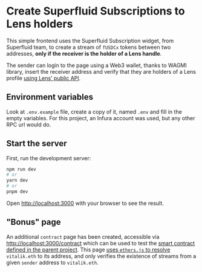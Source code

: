 # Create Superfluid Subscriptions to Lens holders

This simple frontend uses the Superfluid Subscription widget, from Superfluid team, to create a stream of `fUSDCx` tokens between two addresses, **only if the receiver is the holder of a Lens handle**.

The sender can login to the page using a Web3 wallet, thanks to WAGMI library, insert the receiver address and verify that they are holders of a Lens profile [using Lens' public API](https://docs.lens.xyz/docs/get-profiles#get-by-owned-by).


## Environment variables

Look at `.env.example` file, create a copy of it, named `.env` and fill in the empty variables. For this project, an Infura account was used, but any other RPC url would do.

## Start the server

First, run the development server:

```bash
npm run dev
# or
yarn dev
# or
pnpm dev
```

Open [http://localhost:3000](http://localhost:3000) with your browser to see the result.

## "Bonus" page

An additional `contract` page has been created, accessible via [http://localhost:3000/contract](http://localhost:3000/contract) which can be used to test the [smart contract defined in the parent project](../contracts/StreamBalanceOf.sol).
This page [uses `ethers.js` to resolve](https://docs.ens.domains/dapp-developer-guide/resolving-names) `vitalik.eth` to its address, and only verifies the existence of streams from a given `sender` address to `vitalik.eth`.